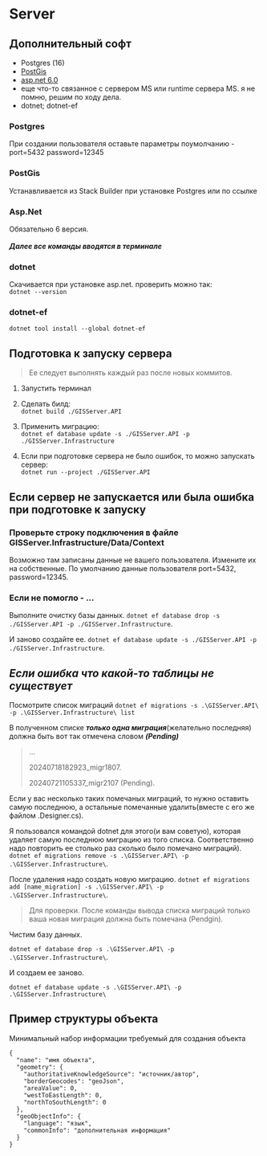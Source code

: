 # Server

## Дополнительный софт

- Postgres (16)
- [PostGis](https://download.osgeo.org/postgis/windows/pg16/)
- [asp.net 6.0](https://dotnet.microsoft.com/ru-ru/download/dotnet/6.0)
- еще что-то связанное с сервером MS или runtime сервера MS. я не помню, решим по ходу дела.
- dotnet; dotnet-ef

### Postgres

При создании пользователя оставьте параметры поумолчанию - port=5432 password=12345

### PostGis

Устанавливается из Stack Builder при установке Postgres или по ссылке

### Asp.Net

Обязательно 6 версия.
\
\
**_Далее все команды вводятся в терминале_**

### dotnet

Скачивается при установке asp.net. проверить можно так:\
`dotnet --version`

### dotnet-ef

`dotnet tool install --global dotnet-ef`

## Подготовка к запуску сервера

> Ее следует выполнять каждый раз после новых коммитов.

1. Запустить терминал

2. Cделать билд:  
   `dotnet build ./GISServer.API`

3. Применить миграцию:  
   `dotnet ef database update -s ./GISServer.API -p ./GISServer.Infrastructure`

4. Если при подготовке сервера не было ошибок, то можно запускать сервер:  
   `dotnet run --project ./GISServer.API`

## Если сервер не запускается или была ошибка при подготовке к запуску

### Проверьте строку подключения в файле GISServer.Infrastructure/Data/Context

Возможно там записаны данные не вашего пользователя. Измените их на собственные. По умолчанию данные пользователя port=5432, password=12345.

### Если не помогло - ...

Выполните очистку базы данных.
`dotnet ef database drop -s ./GISServer.API -p ./GISServer.Infrastructure`.

И заново создайте ее.
`dotnet ef database update -s ./GISServer.API -p ./GISServer.Infrastructure`.

## ***Если ошибка что какой-то таблицы не существует***

Посмотрите список миграций
`dotnet ef migrations -s .\GISServer.API\ -p .\GISServer.Infrastructure\ list`

В полученном списке ***только одна миграция***(желательно последняя) должна быть вот так отмечена словом ***(Pending)***

> ...
>
> 20240718182923_migr1807.
> 
> 20240721105337_migr2107 (Pending).

Если у вас несколько таких помечаных миграций, то нужно оставить самую последнюю, а остальные помечанные удалить(вместе с его же файлом .Designer.cs).

Я пользовался командой dotnet для этого(и вам советую), которая удаляет самую последнюю миграцию из того списка. Соответственно надо повторить ее столько раз сколько было помечано миграций).
`dotnet ef migrations remove -s .\GISServer.API\ -p .\GISServer.Infrastructure\`.

После удаления надо создать новую миграцию.
`dotnet ef migrations add [name_migration] -s .\GISServer.API\ -p .\GISServer.Infrastructure\`.

> Для проверки. После команды вывода списка миграций только ваша новая миграция должна быть помечана (Pendgin).

Чистим базу данных.

`dotnet ef database drop -s .\GISServer.API\ -p .\GISServer.Infrastructure\`.

И создаем ее заново.

`dotnet ef database update -s .\GISServer.API\ -p .\GISServer.Infrastructure\`

## Пример структуры объекта

Минимальный набор информации требуемый для создания объекта

```
{
  "name": "имя объекта",
  "geometry": {
    "authoritativeKnowledgeSource": "источник/автор",
    "borderGeocodes": "geoJson",
    "areaValue": 0,
    "westToEastLength": 0,
    "northToSouthLength": 0
  },
  "geoObjectInfo": {
    "language": "язык",
    "commonInfo": "дополнительная информация"
  }
}
```
